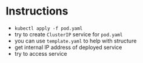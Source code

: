 # Instructions

- `kubectl apply -f pod.yaml`
- try to create `ClusterIP` service for `pod.yaml`
- you can use `template.yaml` to help with structure
- get internal IP address of deployed service
- try to access service